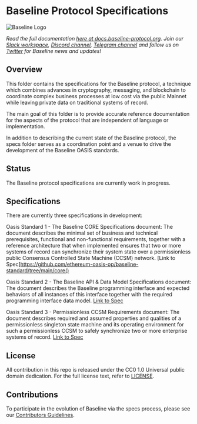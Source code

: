 # Baseline Protocol Specifications

![Baseline Logo](https://raw.githubusercontent.com/ethereum-oasis-op/baseline/master/docs/assets/baseline-logo/Web/examples/PNGs/horizontal/baselineHorizontal-Logo-FullColor.png)

*Read the full documentation [here at docs.baseline-protocol.org](https://docs.baseline-protocol.org/).*
*Join our [Slack workspace](https://communityinviter.com/apps/ethereum-baseline/join-us), [Discord channel](https://discord.com/invite/NE8AYD7), [Telegram channel](https://t.me/baselineprotocol) and follow us on [Twitter](https://twitter.com/baselineproto) for Baseline news and updates!* 

## Overview

This folder contains the specifications for the Baseline protocol, a technique which combines advances in cryptography, messaging, and blockchain to coordinate complex business processes at low cost via the public Mainnet while leaving private data on traditional systems of record.

The main goal of this folder is to provide accurate reference documentation for the aspects of the protocol that are independent of language or implementation. 

In addition to describing the current state of the Baseline protocol, the specs folder serves as a coordination point and a venue to drive the development of the Baseline OASIS standards. 

## Status

The Baseline protocol specifications are currently work in progress.

## Specifications

There are currently three specifications in development:

Oasis Standard 1 - The Baseline CORE Specifications document: The document describes the minimal set of business and technical prerequisites, functional and non-functional requirements, together with a reference architecture that when implemented ensures that two or more systems of record can synchronize their system state over a permissionless public Consensus Controlled State Machine (CCSM) network. [Link to Spec]https://github.com/ethereum-oasis-op/baseline-standard/tree/main/core()

Oasis Standard 2 - The Baseline API & Data Model Specifications document: The document describes the Baseline programming interface and expected behaviors of all instances of this interface together with the required programming interface data model. [Link to Spec](https://github.com/ethereum-oasis-op/baseline-standard/tree/main/api)

Oasis Standard 3 - Permissionless CCSM Requirements document: The document describes required and assumed properties and qualities of a permissionless singleton state machine and its operating environment for such a permissionless CCSM to safely synchronize two or more enterprise systems of record. [Link to Spec](https://github.com/ethereum-oasis-op/baseline-standard/tree/main/ccsm)

## License

All contribution in this repo is released under the CC0 1.0 Universal public domain dedication. For the full license text, refer to [LICENSE](https://github.com/ethereum-oasis-op/baseline/blob/master/LICENSE).

## Contributions

To participate in the evolution of Baseline via the specs process, please see our [Contributors Guidelines](https://docs.baseline-protocol.org/community/contributors).
